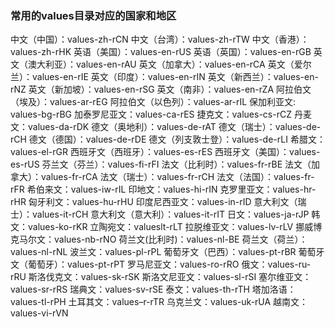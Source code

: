 ### 常用的values目录对应的国家和地区

中文（中国）：values-zh-rCN
中文（台湾）：values-zh-rTW
中文（香港）：values-zh-rHK
英语（美国）：values-en-rUS
英语（英国）：values-en-rGB
英文（澳大利亚）：values-en-rAU
英文（加拿大）：values-en-rCA
英文（爱尔兰）：values-en-rIE
英文（印度）：values-en-rIN
英文（新西兰）：values-en-rNZ
英文（新加坡）：values-en-rSG
英文（南非）：values-en-rZA
阿拉伯文（埃及）：values-ar-rEG
阿拉伯文（以色列）：values-ar-rIL
保加利亚文: values-bg-rBG
加泰罗尼亚文：values-ca-rES
捷克文：values-cs-rCZ
丹麦文：values-da-rDK
德文（奥地利）：values-de-rAT
德文（瑞士）：values-de-rCH
德文（德国）：values-de-rDE
德文（列支敦士登）：values-de-rLI
希腊文：values-el-rGR
西班牙文（西班牙）：values-es-rES
西班牙文（美国）：values-es-rUS
芬兰文（芬兰）：values-fi-rFI
法文（比利时）：values-fr-rBE
法文（加拿大）：values-fr-rCA
法文（瑞士）：values-fr-rCH
法文（法国）：values-fr-rFR
希伯来文：values-iw-rIL
印地文：values-hi-rIN
克罗里亚文：values-hr-rHR
匈牙利文：values-hu-rHU
印度尼西亚文：values-in-rID
意大利文（瑞士）：values-it-rCH
意大利文（意大利）：values-it-rIT
日文：values-ja-rJP
韩文：values-ko-rKR
立陶宛文：valueslt-rLT
拉脱维亚文：values-lv-rLV
挪威博克马尔文：values-nb-rNO
荷兰文(比利时)：values-nl-BE
荷兰文（荷兰）：values-nl-rNL
波兰文：values-pl-rPL
葡萄牙文（巴西）：values-pt-rBR
葡萄牙文（葡萄牙）：values-pt-rPT
罗马尼亚文：values-ro-rRO
俄文：values-ru-rRU
斯洛伐克文：values-sk-rSK
斯洛文尼亚文：values-sl-rSI
塞尔维亚文：values-sr-rRS
瑞典文：values-sv-rSE
泰文：values-th-rTH
塔加洛语：values-tl-rPH
土耳其文：values–r-rTR
乌克兰文：values-uk-rUA
越南文：values-vi-rVN